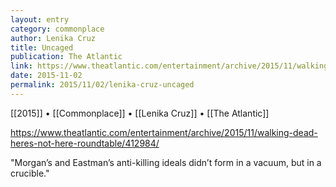 ```yaml
---
layout: entry
category: commonplace
author: Lenika Cruz
title: Uncaged
publication: The Atlantic
link: https://www.theatlantic.com/entertainment/archive/2015/11/walking-dead-heres-not-here-roundtable/412984/
date: 2015-11-02
permalink: 2015/11/02/lenika-cruz-uncaged
---
```


[[2015]] • [[Commonplace]] • [[Lenika Cruz]] • [[The Atlantic]]

https://www.theatlantic.com/entertainment/archive/2015/11/walking-dead-heres-not-here-roundtable/412984/

"Morgan’s and Eastman’s anti-killing ideals didn’t form in a vacuum, but in a crucible."
 
 
